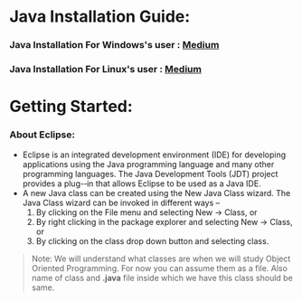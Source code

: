 # Java Installation Guide:

### Java Installation For Windows's user : [Medium](https://positive-stud.medium.com/step-by-step-guide-to-install-java-on-windows-pc-c85e7778c14c)

### Java Installation For Linux's user : [Medium](https://positive-stud.medium.com/step-by-step-guide-to-install-java-on-windows-pc-c85e7778c14c)

# Getting Started:

### About Eclipse:

- Eclipse is an integrated development environment (IDE) for developing applications using the Java programming language and many other programming languages. The Java Development Tools (JDT) project provides a plug-­‐in that allows Eclipse to be used as a Java IDE.
- A new Java class can be created using the New Java Class wizard. The Java Class wizard can be invoked in different ways –
  1. By clicking on the File menu and selecting New → Class, or
  2. By right clicking in the package explorer and selecting New → Class, or
  3. By clicking on the class drop down button and selecting class.

> Note: We will understand what classes are when we will study Object Oriented Programming. For now you can assume them as a file. Also name of class and **.java** file inside which we have this class should be same.
